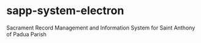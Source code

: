 # sapp-system-electron
Sacrament Record Management and Information System for Saint Anthony of Padua Parish
